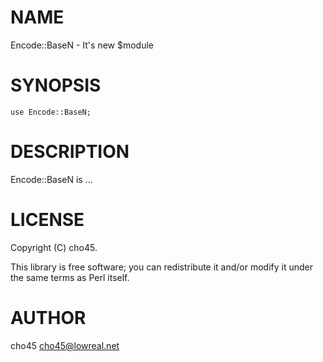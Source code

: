 # NAME

Encode::BaseN - It's new $module

# SYNOPSIS

	use Encode::BaseN;

# DESCRIPTION

Encode::BaseN is ...

# LICENSE

Copyright (C) cho45.

This library is free software; you can redistribute it and/or modify
it under the same terms as Perl itself.

# AUTHOR

cho45 <cho45@lowreal.net>
